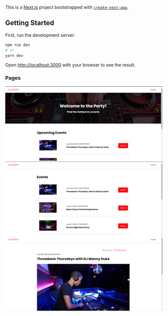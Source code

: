 This is a [Next.js](https://nextjs.org/) project bootstrapped with [`create-next-app`](https://github.com/vercel/next.js/tree/canary/packages/create-next-app).

## Getting Started

First, run the development server:

```bash
npm run dev
# or
yarn dev
```

Open [http://localhost:3000](http://localhost:3000) with your browser to see the result.

### Pages
![alt text](https://github.com/atocayon/dj-events-frontend/blob/main/public/screen_shots/1.PNG)
![alt text](https://github.com/atocayon/dj-events-frontend/blob/main/public/screen_shots/2.PNG)
![alt text](https://github.com/atocayon/dj-events-frontend/blob/main/public/screen_shots/3.PNG)

